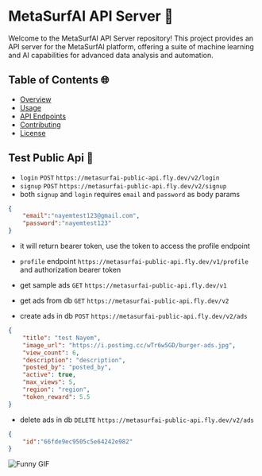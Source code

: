 # MetaSurfAI API Server 🚀

Welcome to the MetaSurfAI API Server repository! This project provides an API server for the MetaSurfAI platform, offering a suite of machine learning and AI capabilities for advanced data analysis and automation.

## Table of Contents 🌐

- [Overview](#overview)
- [Usage](#usage)
- [API Endpoints](#api-endpoints)
- [Contributing](#contributing)
- [License](#license)

## Test Public Api 🦀

- `login` `POST` `https://metasurfai-public-api.fly.dev/v2/login`
- `signup` `POST` `https://metasurfai-public-api.fly.dev/v2/signup`
- both `signup` and `login` requires `email` and `password` as body params

```json
{
    "email":"nayemtest123@gmail.com",
    "password":"nayemtest123"
}
```

- it will return bearer token, use the token to access the profile endpoint 
- `profile` endpoint `https://metasurfai-public-api.fly.dev/v1/profile` and authorization bearer token

- get sample ads `GET` `https://metasurfai-public-api.fly.dev/v1`
- get ads from db `GET` `https://metasurfai-public-api.fly.dev/v2`
- create ads in db `POST` `https://metasurfai-public-api.fly.dev/v2/ads`

```json
{
    "title": "test Nayem",
    "image_url": "https://i.postimg.cc/wTr6w5GD/burger-ads.jpg",
    "view_count": 6,
    "description": "description",
    "posted_by": "posted_by",
    "active": true,
    "max_views": 5,
    "region": "region",
    "token_reward": 5.5
}
```

- delete ads in db `DELETE` `https://metasurfai-public-api.fly.dev/v2/ads`

```json
{
    "id":"66fde9ec9505c5e64242e982"
}
```


![Funny GIF](https://media.giphy.com/media/HCTfYH2Xk5yw/giphy.gif?cid=790b7611q1p4oj3wetxecugn3qgfrnvda5w17sa8qbpq2kbo&ep=v1_gifs_search&rid=giphy.gif&ct=g)
